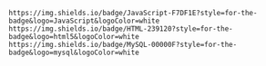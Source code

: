 	https://img.shields.io/badge/JavaScript-F7DF1E?style=for-the-badge&logo=JavaScript&logoColor=white
	https://img.shields.io/badge/HTML-239120?style=for-the-badge&logo=html5&logoColor=white
 	https://img.shields.io/badge/MySQL-00000F?style=for-the-badge&logo=mysql&logoColor=white

